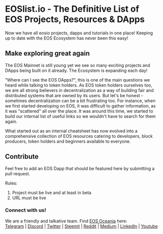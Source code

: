 # EOSlist.io - The Definitive List of EOS Projects, Resources & DApps

Now we have all eosio projects, dapps and tutorials in one place! Keeping up to date with the EOS Ecosystem has never been this easy!

## Make exploring great again

The EOS Mainnet is still young yet we see so many exciting projects and DApps being built on it already.
The Ecosystem is expanding each day!

"Where can I see the EOS DApps?", this is one of the main questions we heard while talking to token holders. As EOS token holders ourselves too, we are all strong believers in decentralization as a way of building fair and distributed systems that are owned by its users. But let's be honest - sometimes decentralization can be a bit frustrating too. For instance, when we first started developing on EOS, it was difficult to gather information, as it was "scattered" all over the place. It was around this time, we started to build our internal list of useful links so we wouldn't have to search for them again.

What started out as an internal cheatsheet has now evolved into a comprehensive collection of EOS resources catering to developers, block producers, token holders and beginners available to everyone.


## Contribute

Feel free to add an EOS Dapp that should be featured here by submitting a pull request.

Rules:
1. Project must be live and at least in beta
2. URL must be live

### Connect with us!
We are a friendly and talkative team.
Find <a href="https://www.eosoceania.io">EOS Oceania</a> here:
<br><a href="https://t.me/joinchat/IB6xJg7tmo7v4knEJyQRSw" target="_blank" rel="noopener">Telegram</a> | <a href="https://discord.gg/eAdBZBv" target="_blank" rel="noopener">Discord</a> |  <a href="https://twitter.com/eosoceania" target="_blank" rel="noopener">Twitter</a> | <a href="https://steemit.com/@eosoceania" target="_blank" rel="noopener">Steemit</a> | <a href="https://www.reddit.com/user/eosoceania" target="_blank" rel="noopener">Reddit</a> | <a href="https://medium.com/eosoceania" target="_blank" rel="noopener">Medium</a> | <a href="https://www.linkedin.com/company/eosoceania" target="_blank" rel="noopener">LinkedIn</a> | <a href="https://www.youtube.com/channel/UCXdy_ey_cyZwuf8bvuymhmA" target="_blank" rel="noopener">Youtube</a>
